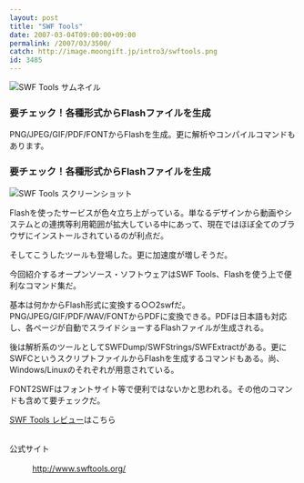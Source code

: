 ```yaml
---
layout: post
title: "SWF Tools"
date: 2007-03-04T09:00:00+09:00
permalink: /2007/03/3500/
catch: http://image.moongift.jp/intro3/swftools.png
id: 3485
---
```

 ![SWF Tools サムネイル](http://image.moongift.jp/intro3/swftools.t.png "SWF Tools サムネイル")
  

### 要チェック！各種形式からFlashファイルを生成
  
PNG/JPEG/GIF/PDF/FONTからFlashを生成。更に解析やコンパイルコマンドもあります。  
<!--more-->  

### 要チェック！各種形式からFlashファイルを生成
  

![SWF Tools スクリーンショット](http://image.moongift.jp/intro3/swftools.png "SWF Tools スクリーンショット")

  

Flashを使ったサービスが色々立ち上がっている。単なるデザインから動画やシステムとの連携等利用範囲が拡大している中にあって、現在ではほぼ全てのブラウザにインストールされているのが利点だ。

  

そしてこうしたツールも登場した。更に加速度が増しそうだ。

  

今回紹介するオープンソース・ソフトウェアはSWF Tools、Flashを使う上で便利なコマンド集だ。

  

基本は何かからFlash形式に変換する○○2swfだ。PNG/JPEG/GIF/PDF/WAV/FONTからPDFに変換できる。PDFは日本語も対応し、各ページが自動でスライドショーするFlashファイルが生成される。

  

後は解析系のツールとしてSWFDump/SWFStrings/SWFExtractがある。更にSWFCというスクリプトファイルからFlashを生成するコマンドもある。尚、Windows/Linuxのそれぞれが用意されている。

  

FONT2SWFはフォントサイト等で便利ではないかと思われる。その他のコマンドも含めて要チェックだ。

  

[SWF Tools レビュー](http://oss.moongift.jp/review/i-3504.html)はこちら

  
<dl>
<br><dt>公式サイト</dt>
<br><dd><a href="http://www.swftools.org/" target="_blank">http://www.swftools.org/</a></dd>
<br>
</dl>